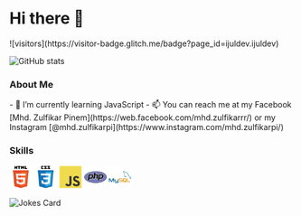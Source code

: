 <h1>Hi there 👋</h1>
<p>
  ![visitors](https://visitor-badge.glitch.me/badge?page_id=ijuldev.ijuldev)
</p>

![GitHub stats](https://github-readme-stats.vercel.app/api?username=ijuldev&show_icons=true)

<h3>About Me</h3>
- 🌱 I’m currently learning JavaScript 
- 📫 You can reach me at my Facebook [Mhd. Zulfikar Pinem](https://web.facebook.com/mhd.zulfikarrr/) or my Instagram [@mhd.zulfikarpi](https://www.instagram.com/mhd.zulfikarpi/) 

<h3>Skills</h3>
<img src="https://raw.githubusercontent.com/devicons/devicon/master/icons/html5/html5-original-wordmark.svg" alt="html5" width="40" height="40"/>
<img src="https://raw.githubusercontent.com/devicons/devicon/master/icons/css3/css3-original-wordmark.svg" alt="css" width="40" height="40"/>
<img src="https://raw.githubusercontent.com/devicons/devicon/master/icons/javascript/javascript-original.svg" alt="javascript" width="40" height="40"/>
<img src="https://raw.githubusercontent.com/devicons/devicon/master/icons/php/php-original.svg" alt="php" width="40" height="40"/>
<img src="https://raw.githubusercontent.com/devicons/devicon/master/icons/mysql/mysql-original-wordmark.svg" alt="mysql" width="40" height="40"/>

![Jokes Card](https://readme-jokes.vercel.app/api?theme=default)

  


